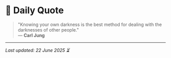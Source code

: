 # 📜 Daily Quote

> "Knowing your own darkness is the best method for dealing with the darknesses of other people."  
> — **Carl Jung**

---

_Last updated: 22 June 2025 ⏳_
